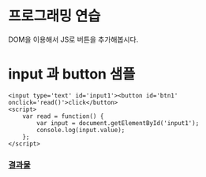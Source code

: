 # 프로그래밍 연습

DOM을 이용해서 JS로 버튼을 추가해봅시다.

# input 과 button 샘플

    <input type='text' id='input1'><button id='btn1' onclick='read()'>click</button>
    <script> 
        var read = function() {
            var input = document.getElementById('input1');
            console.log(input.value);
        };
    </script>

### [결과물](./button.html)